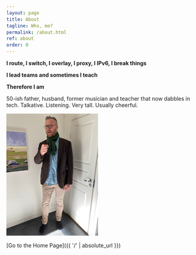 ```yaml
---
layout: page
title: About
tagline: Who, me?
permalink: /about.html
ref: about
order: 0
---
```


__I route, I switch, I overlay, I proxy, I IPv6, I break things__

__I lead teams and sometimes I teach__

__Therefore I am__

50-ish father, husband, former musician and teacher that now dabbles in tech.
Talkative. Listening. Very tall. Usually cheerful.

![Me](/jag.jpg)

[Go to the Home Page]({{ '/' | absolute_url }})
